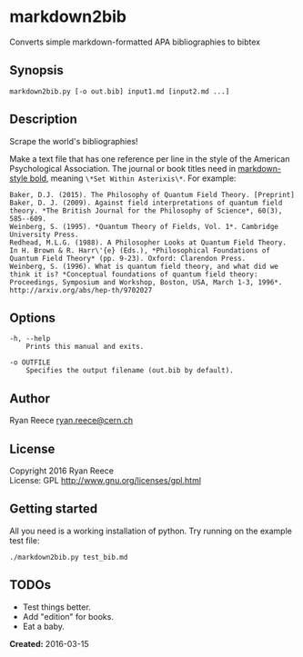# markdown2bib

Converts simple markdown-formatted APA bibliographies to bibtex

## Synopsis

    markdown2bib.py [-o out.bib] input1.md [input2.md ...]

## Description

Scrape the world's bibliographies!

Make a text file that has one reference per line in the style of the American Psychological Association.  The journal or book titles need in [markdown-style bold](http://daringfireball.net/projects/markdown/syntax), meaning `\*Set Within Asterixis\*`.  For example:

    Baker, D.J. (2015). The Philosophy of Quantum Field Theory. [Preprint]
    Baker, D. J. (2009). Against field interpretations of quantum field theory. *The British Journal for the Philosophy of Science*, 60(3), 585--609.
    Weinberg, S. (1995). *Quantum Theory of Fields, Vol. 1*. Cambridge University Press.
    Redhead, M.L.G. (1988). A Philosopher Looks at Quantum Field Theory. In H. Brown & R. Harr\'{e} (Eds.), *Philosophical Foundations of Quantum Field Theory* (pp. 9-23). Oxford: Clarendon Press.
    Weinberg, S. (1996). What is quantum field theory, and what did we think it is? *Conceptual foundations of quantum field theory: Proceedings, Symposium and Workshop, Boston, USA, March 1-3, 1996*. http://arxiv.org/abs/hep-th/9702027

## Options

    -h, --help
        Prints this manual and exits.
        
    -o OUTFILE
        Specifies the output filename (out.bib by default).

## Author

Ryan Reece  <ryan.reece@cern.ch>

## License

Copyright 2016 Ryan Reece     
License: GPL <http://www.gnu.org/licenses/gpl.html>

## Getting started

All you need is a working installation of python.
Try running on the example test file:

    ./markdown2bib.py test_bib.md

## TODOs

-  Test things better.
-  Add "edition" for books.
-  Eat a baby.


**Created:** 2016-03-15

